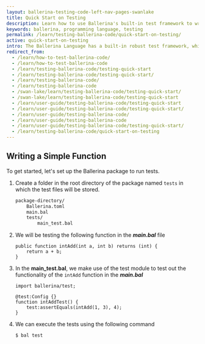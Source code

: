 ```yaml
---
layout: ballerina-testing-code-left-nav-pages-swanlake
title: Quick Start on Testing
description: Learn how to use Ballerina's built-in test framework to write testable code. The test framework provides a set of building blocks to help write and run tests.
keywords: ballerina, programming language, testing
permalink: /learn/testing-ballerina-code/quick-start-on-testing/
active: quick-start-on-testing
intro: The Ballerina Language has a built-in robust test framework, which allows you to achieve multiple levels of the test pyramid including unit testing, integration testing, and end to end testing.  It provides features such as assertions, data providers, mocking, and code coverage, which enable the programmers to write comprehensive tests.
redirect_from:
  - /learn/how-to-test-ballerina-code/
  - /learn/how-to-test-ballerina-code
  - /learn/testing-ballerina-code/testing-quick-start
  - /learn/testing-ballerina-code/testing-quick-start/
  - /learn/testing-ballerina-code/
  - /learn/testing-ballerina-code
  - /swan-lake/learn/testing-ballerina-code/testing-quick-start/
  - /swan-lake/learn/testing-ballerina-code/testing-quick-start
  - /learn/user-guide/testing-ballerina-code/testing-quick-start
  - /learn/user-guide/testing-ballerina-code/testing-quick-start/
  - /learn/user-guide/testing-ballerina-code/
  - /learn/user-guide/testing-ballerina-code
  - /learn/user-guide/testing-ballerina-code/testing-quick-start/
  - /learn/testing-ballerina-code/quick-start-on-testing
---
```


## Writing a Simple Function

To get started, let's set up the Ballerina package to run tests.

1. Create a folder in the root directory of the package named `tests` in which the test files will be stored.

    ```bash
    package-directory/
        Ballerina.toml
        main.bal
        tests/
            main_test.bal
    ```

2. We will be testing the following function in the ***main.bal*** file

    ```ballerina
    public function intAdd(int a, int b) returns (int) {
        return a + b;
    }
    ```

3. In the **main_test.bal**, we make use of the test module to test out the functionality of the `intAdd` function in the ***main.bal***

    ```ballerina
    import ballerina/test;

    @test:Config {}
    function intAddTest() {
        test:assertEquals(intAdd(1, 3), 4);
    }
    ```

4. We can execute the tests using the following command

    ```$ bal test```
